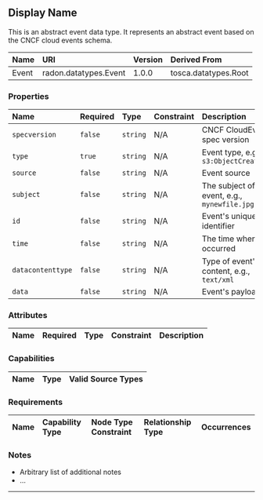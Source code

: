 ## Display Name

This is an abstract event data type. It represents an abstract event based on the CNCF cloud events schema.

| Name | URI | Version | Derived From |
|:---- |:--- |:------- |:------------ |
| Event | radon.datatypes.Event | 1.0.0 | tosca.datatypes.Root |

### Properties

| Name | Required | Type | Constraint | Description |
|:---- |:-------- |:---- |:---------- |:----------- |
| `specversion` | `false` | `string` | N/A | CNCF CloudEvents spec version |
| `type` | `true` | `string` | N/A | Event type, e.g., `s3:ObjectCreated:Put` |
| `source` | `false` | `string` | N/A | Event source |
| `subject` | `false` | `string` | N/A | The subject of the event, e.g., `mynewfile.jpg` |
| `id` | `false` | `string` | N/A | Event's unique identifier |
| `time` | `false` | `string` | N/A | The time when event occurred |
| `datacontenttype` | `false` | `string` | N/A | Type of event's data content, e.g., `text/xml` |
| `data` | `false` | `string` | N/A | Event's payload |

### Attributes

| Name | Required | Type | Constraint | Description |
|:---- |:-------- |:---- |:---------- |:----------- |

### Capabilities

| Name | Type | Valid Source Types |
|:---- |:---- |:------------------ |

### Requirements

| Name | Capability Type | Node Type Constraint | Relationship Type | Occurrences |
|:---- |:--------------- |:-------------------- |:----------------- |:------------|

### Notes

* Arbitrary list of additional notes
* ...

---
